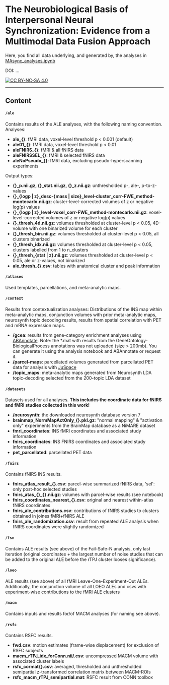 # The Neurobiological Basis of Interpersonal Neural Synchronization: Evidence from a Multimodal Data Fusion Approach

Here, you find all data underlying, and generated by, the analyses in [MAsync_analyses.ipynb](../MAsync_analyses.ipynb)

DOI: ...

[![CC BY-NC-SA 4.0][cc-by-nc-sa-shield]][cc-by-nc-sa]  

[cc-by-nc-sa]: http://creativecommons.org/licenses/by-nc-sa/4.0/
[cc-by-nc-sa-shield]: https://img.shields.io/badge/License-CC%20BY--NC--SA%204.0-lightgrey.svg

---

## Content

#### `/ale`
Contains results of the ALE analyses, with the following naming convention.  
Analyses:

- **ale_{}**: fMRI data, voxel-level threshold p < 0.001 (default)
- **ale01_{}**: fMRI data, voxel-level threshold p < 0.01
- **aleFNIRS_{}**: fMRI & all fNIRS data
- **aleFNIRSSEL_{}**: fMRI & selected fNIRS data
- **aleNoPseudo_{}**: fMRI data, excluding pseudo-hyperscanning experiments

Output types:

- **{}_p.nii.gz, {}_stat.nii.gz, {}_z.nii.gz**: unthresholded p-, ale-, p-to-z-values
- **{}_{logp | z}_desc-{mass | size}_level-cluster_corr-FWE_method-montecarlo.nii.gz**: cluster-level-corrected volumes of z or negative log(p) values
- **{}_{logp | z}_level-voxel_corr-FWE_method-montecarlo.nii.gz**: voxel-level-corrected volumes of z or negative log(p) values
- **{}_thresh_4d.nii.gz**: volumes thresholded at cluster-level p < 0.05, 4D-volume with one binarized volume for each cluster
- **{}_thresh_bin.nii.gz**: volumes thresholded at cluster-level p < 0.05, all clusters binarized
- **{}_thresh_idx.nii.gz**: volumes thresholded at cluster-level p < 0.05, clusters labelled from 1 to n_clusters
- **{}\_thresh_{stat | z}.nii.gz**: volumes thresholded at cluster-level p < 0.05, ale or z-values, not binarized
- **ale_thresh_{}.csv**: tables with anatomical cluster and peak information

#### `/atlases`
Used templates, parcellations, and meta-analytic maps.

#### `/context`
Results from contextualization analyses: Distributions of the INS map within meta-analytic maps, conjunction volumes with prior meta-analytic maps, neurosynth topic decoding results, results from spatial correlation with PET and mRNA expression maps.

- **/gcea**: results from gene-category enrichment analyses using [ABAnnotate](https://github.com/LeonDLotter/ABAnnotate). Note: the *.mat with results from the GeneOntology-BiologicalProcess annotations was not uploaded (size > 200mb). You can generate it using the analysis notebook and ABAnnotate or request it.
- **/parcel-maps**: parcellated volumes generated from parcellated PET data for analysis with [JuSpace](https://github.com/juryxy/JuSpace)
- **/topic_maps**: meta-analytic maps generated from Neurosynth LDA topic-decoding selected from the 200-topic LDA dataset

#### `/datasets`
Datasets used for all analyses. **This includes the coordinate data for fNIRS and fMRI studies collected in this work!**

- **/neurosynth**: the downloaded neurosynth database version 7
- **brainmap_NormMapActOnly_{}.pkl.gz**: "normal mapping" & "activation only" experiments from the BrainMap database as a NiMARE dataset
- **fmri_coordinates**: INS fMRI coordinates and associated study information
- **fnirs_coordinates**: INS FNIRS coordinates and associated study information
- **pet_parcellated**: parcellated PET data

#### `/fnirs`
Contains fNIRS INS results.

- **fnirs_atlas_result_{}.csv**: parcel-wise summarized fNIRS data, 'sel': only post-hoc selected studies
- **fnirs_atas_{}_{}.nii.gz**: volumes with parcel-wise results (see notebook)
- **fnirs_coordinates_nearest_{}.csv**: original and nearest within-atlas fNIRS coordinates
- **fnirs_ale_contributions.csv**: contributions of fNIRS studies to clusters obtained in joines fMRI+fNIRS ALE
- **fnirs_ale_randomization.csv**: result from repeated ALE analysis when fNIRS coordinates were slightly randomized

#### `/fsn`
Contains ALE results (see above) of the Fail-Safe-N analysis, only last iteration (original coordinates + the largest number of noise studies that can be added to the original ALE before the rTPJ cluster looses significance).

#### `/loeo`
ALE results (see above) of all fMRI Leave-One-Experiment-Out ALEs. Additionally, the conjunction volume of all LOEO ALEs and csvs with experiment-wise contributions to the fMRI ALE clusters

#### `/macm`
Contains inputs and results for/of MACM analyses (for naming see above).

#### `/rsfc`
Contains RSFC results.

- **fwd.csv**: motion estimates (frame-wise displacement) for exclusion of RSFC subjects 
- **macm_rTPJ_idx_forConn.nii/.csv**: uncompressed MACM volume with associated cluster labels
- **rsfc_cormat{}.csv**: averaged, thresholded and unthresholded semipartial z-transformed correlation matrix between MACM-ROIs
- **rsfc_macm_rTPJ_semipartial.mat**: RSFC result from CONN toolbox
